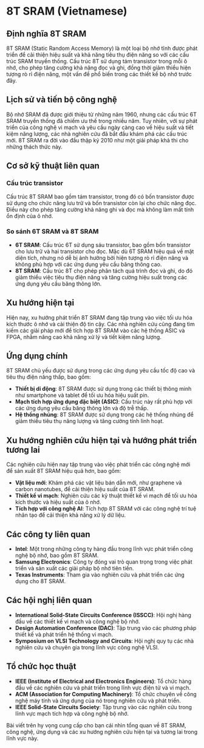 # 8T SRAM (Vietnamese)

## Định nghĩa 8T SRAM
8T SRAM (Static Random Access Memory) là một loại bộ nhớ tĩnh được phát triển để cải thiện hiệu suất và khả năng tiêu thụ điện năng so với các cấu trúc SRAM truyền thống. Cấu trúc 8T sử dụng tám transistor trong mỗi ô nhớ, cho phép tăng cường khả năng đọc và ghi, đồng thời giảm thiểu hiện tượng rò rỉ điện năng, một vấn đề phổ biến trong các thiết kế bộ nhớ trước đây.

## Lịch sử và tiến bộ công nghệ
Bộ nhớ SRAM đã được giới thiệu từ những năm 1960, nhưng các cấu trúc 6T SRAM truyền thống đã chiếm ưu thế trong nhiều năm. Tuy nhiên, với sự phát triển của công nghệ vi mạch và yêu cầu ngày càng cao về hiệu suất và tiết kiệm năng lượng, các nhà nghiên cứu đã bắt đầu khám phá các cấu trúc mới. 8T SRAM ra đời vào đầu thập kỷ 2010 như một giải pháp khả thi cho những thách thức này.

## Cơ sở kỹ thuật liên quan
### Cấu trúc transistor
Cấu trúc 8T SRAM bao gồm tám transistor, trong đó có bốn transistor được sử dụng cho chức năng lưu trữ và bốn transistor còn lại cho chức năng đọc. Điều này cho phép tăng cường khả năng ghi và đọc mà không làm mất tính ổn định của ô nhớ.

### So sánh 6T SRAM và 8T SRAM
- **6T SRAM**: Cấu trúc 6T sử dụng sáu transistor, bao gồm bốn transistor cho lưu trữ và hai transistor cho đọc. Mặc dù 6T SRAM hiệu quả về mặt diện tích, nhưng nó dễ bị ảnh hưởng bởi hiện tượng rò rỉ điện năng và không phù hợp với các ứng dụng yêu cầu băng thông cao.
- **8T SRAM**: Cấu trúc 8T cho phép phân tách quá trình đọc và ghi, do đó giảm thiểu việc tiêu thụ điện năng và tăng cường hiệu suất trong các ứng dụng yêu cầu băng thông lớn.

## Xu hướng hiện tại
Hiện nay, xu hướng phát triển 8T SRAM đang tập trung vào việc tối ưu hóa kích thước ô nhớ và cải thiện độ tin cậy. Các nhà nghiên cứu cũng đang tìm kiếm các giải pháp mới để tích hợp 8T SRAM vào các hệ thống ASIC và FPGA, nhằm nâng cao khả năng xử lý và tiết kiệm năng lượng.

## Ứng dụng chính
8T SRAM chủ yếu được sử dụng trong các ứng dụng yêu cầu tốc độ cao và tiêu thụ điện năng thấp, bao gồm:
- **Thiết bị di động**: 8T SRAM được sử dụng trong các thiết bị thông minh như smartphone và tablet để tối ưu hóa hiệu suất pin.
- **Mạch tích hợp ứng dụng đặc biệt (ASIC)**: Cấu trúc này rất phù hợp với các ứng dụng yêu cầu băng thông lớn và độ trễ thấp.
- **Hệ thống nhúng**: 8T SRAM được sử dụng trong các hệ thống nhúng để giảm thiểu tiêu thụ năng lượng và tăng cường tính linh hoạt.

## Xu hướng nghiên cứu hiện tại và hướng phát triển tương lai
Các nghiên cứu hiện nay tập trung vào việc phát triển các công nghệ mới để sản xuất 8T SRAM hiệu quả hơn, bao gồm:
- **Vật liệu mới**: Khám phá các vật liệu bán dẫn mới, như graphene và carbon nanotubes, để cải thiện hiệu suất của 8T SRAM.
- **Thiết kế vi mạch**: Nghiên cứu các kỹ thuật thiết kế vi mạch để tối ưu hóa kích thước và hiệu suất của ô nhớ.
- **Tích hợp với công nghệ AI**: Tích hợp 8T SRAM với các công nghệ trí tuệ nhân tạo để cải thiện khả năng xử lý dữ liệu.

## Các công ty liên quan
- **Intel**: Một trong những công ty hàng đầu trong lĩnh vực phát triển công nghệ bộ nhớ, bao gồm 8T SRAM.
- **Samsung Electronics**: Công ty đóng vai trò quan trọng trong việc phát triển và sản xuất các giải pháp bộ nhớ tiên tiến.
- **Texas Instruments**: Tham gia vào nghiên cứu và phát triển các ứng dụng cho 8T SRAM.

## Các hội nghị liên quan
- **International Solid-State Circuits Conference (ISSCC)**: Hội nghị hàng đầu về các thiết kế vi mạch và công nghệ bộ nhớ.
- **Design Automation Conference (DAC)**: Tập trung vào các phương pháp thiết kế và phát triển hệ thống vi mạch.
- **Symposium on VLSI Technology and Circuits**: Hội nghị quy tụ các nhà nghiên cứu và chuyên gia trong lĩnh vực công nghệ VLSI.

## Tổ chức học thuật
- **IEEE (Institute of Electrical and Electronics Engineers)**: Tổ chức hàng đầu về các nghiên cứu và phát triển trong lĩnh vực điện tử và vi mạch.
- **ACM (Association for Computing Machinery)**: Tổ chức chuyên về công nghệ máy tính và ứng dụng của nó trong nghiên cứu và phát triển.
- **IEEE Solid-State Circuits Society**: Tập trung vào các nghiên cứu trong lĩnh vực mạch tích hợp và công nghệ bộ nhớ.

Bài viết trên hy vọng cung cấp cho bạn cái nhìn tổng quan về 8T SRAM, công nghệ, ứng dụng và các xu hướng nghiên cứu hiện tại và tương lai trong lĩnh vực này.